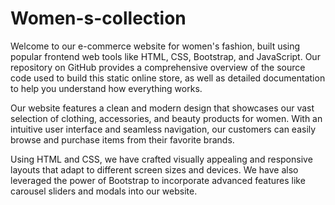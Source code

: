 # Women-s-collection
Welcome to our e-commerce website for women's fashion, built using popular frontend web tools like HTML, CSS, Bootstrap, and JavaScript. Our repository on GitHub provides a comprehensive overview of the source code used to build this static online store, as well as detailed documentation to help you understand how everything works.

Our website features a clean and modern design that showcases our vast selection of clothing, accessories, and beauty products for women. With an intuitive user interface and seamless navigation, our customers can easily browse and purchase items from their favorite brands.

Using HTML and CSS, we have crafted visually appealing and responsive layouts that adapt to different screen sizes and devices. We have also leveraged the power of Bootstrap to incorporate advanced features like carousel sliders and modals into our website.
